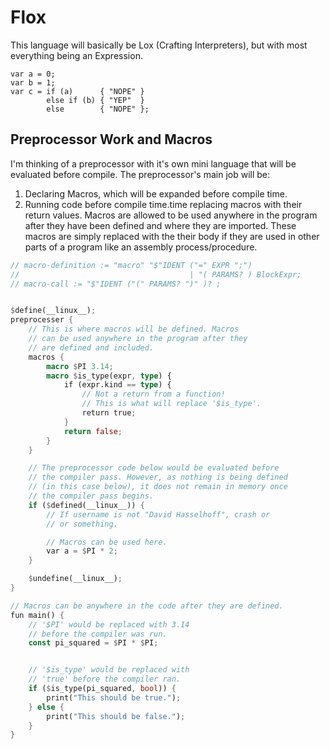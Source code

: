 # Flox
This language will basically be Lox (Crafting Interpreters), but with most everything
being an Expression.


```
var a = 0;
var b = 1;
var c = if (a)      { "NOPE" }
        else if (b) { "YEP"  }
        else        { "NOPE" };
```

## Preprocessor Work and Macros
I'm thinking of a preprocessor with it's own mini language that will 
be evaluated before compile. The preprocessor's main job will be:
 1. Declaring Macros, which will be expanded before compile time.
 2. Running code before compile time.time replacing macros with their return values.
Macros are allowed to be used anywhere in the program after they have
been defined and where they are imported. These macros are simply 
replaced with the their body if they are used in other parts
of a program like an assembly process/procedure.

```rs
// macro-definition := "macro" "$"IDENT ("=" EXPR ";")
//                                      | "( PARAMS? ) BlockExpr;
// macro-call := "$"IDENT ("(" PARAMS? ")" )? ;


$define(__linux__);
preprocesser {
    // This is where macros will be defined. Macros
    // can be used anywhere in the program after they
    // are defined and included.
    macros {
        macro $PI 3.14;
        macro $is_type(expr, type) { 
            if (expr.kind == type) {
                // Not a return from a function!
                // This is what will replace '$is_type'.
                return true;
            }
            return false;
        }
    }

    // The preprocessor code below would be evaluated before
    // the compiler pass. However, as nothing is being defined 
    // (in this case below), it does not remain in memory once 
    // the compiler pass begins.
    if ($defined(__linux__)) {
        // If username is not "David Hasselhoff", crash or
        // or something.

        // Macros can be used here.
        var a = $PI * 2;
    }

    $undefine(__linux__);
}

// Macros can be anywhere in the code after they are defined.
fun main() {
    // '$PI' would be replaced with 3.14
    // before the compiler was run.
    const pi_squared = $PI * $PI;


    // '$is_type' would be replaced with
    // 'true' before the compiler ran.
    if ($is_type(pi_squared, bool)) {
        print("This should be true.");
    } else {
        print("This should be false.");
    }
}

```